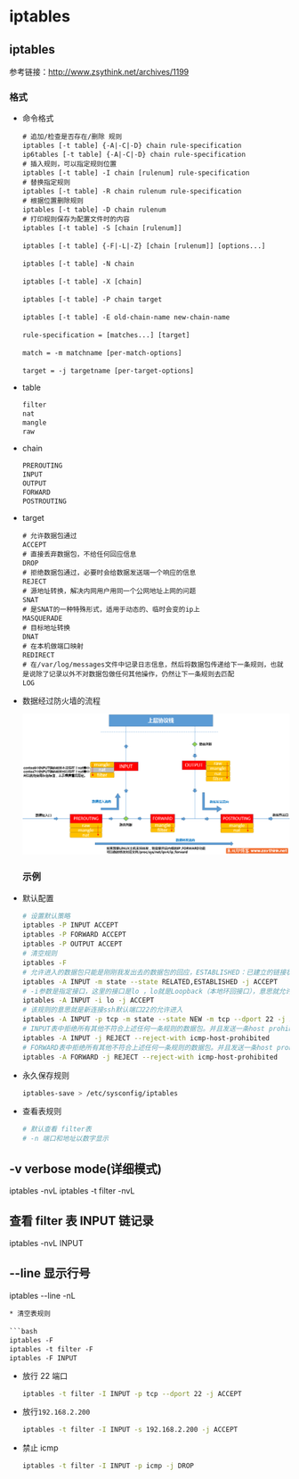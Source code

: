 # iptables

## iptables

参考链接：http://www.zsythink.net/archives/1199

### 格式

*   命令格式

    ```properties
    # 追加/检查是否存在/删除 规则
    iptables [-t table] {-A|-C|-D} chain rule-specification
    ip6tables [-t table] {-A|-C|-D} chain rule-specification
    # 插入规则，可以指定规则位置
    iptables [-t table] -I chain [rulenum] rule-specification
    # 替换指定规则
    iptables [-t table] -R chain rulenum rule-specification
    # 根据位置删除规则
    iptables [-t table] -D chain rulenum
    # 打印规则保存为配置文件时的内容
    iptables [-t table] -S [chain [rulenum]]

    iptables [-t table] {-F|-L|-Z} [chain [rulenum]] [options...]

    iptables [-t table] -N chain

    iptables [-t table] -X [chain]

    iptables [-t table] -P chain target

    iptables [-t table] -E old-chain-name new-chain-name

    rule-specification = [matches...] [target]

    match = -m matchname [per-match-options]

    target = -j targetname [per-target-options]
    ```
*   table

    ```properties
    filter
    nat
    mangle
    raw
    ```
*   chain

    ```properties
    PREROUTING
    INPUT
    OUTPUT
    FORWARD
    POSTROUTING
    ```
*   target

    ```properties
    # 允许数据包通过
    ACCEPT
    # 直接丢弃数据包，不给任何回应信息
    DROP
    # 拒绝数据包通过，必要时会给数据发送端一个响应的信息
    REJECT
    # 源地址转换，解决内网用户用同一个公网地址上网的问题
    SNAT
    # 是SNAT的一种特殊形式，适用于动态的、临时会变的ip上
    MASQUERADE
    # 目标地址转换
    DNAT
    # 在本机做端口映射
    REDIRECT
    # 在/var/log/messages文件中记录日志信息，然后将数据包传递给下一条规则，也就是说除了记录以外不对数据包做任何其他操作，仍然让下一条规则去匹配
    LOG
    ```
*   数据经过防火墙的流程

    <img src="../.gitbook/assets/iptables-1.png" alt="iptables详解（1）：iptables概念" data-size="original">

    ### 示例
*   默认配置

    ```bash
    # 设置默认策略
    iptables -P INPUT ACCEPT
    iptables -P FORWARD ACCEPT
    iptables -P OUTPUT ACCEPT
    # 清空规则
    iptables -F
    # 允许进入的数据包只能是刚刚我发出去的数据包的回应，ESTABLISHED：已建立的链接状态。RELATED：该数据包与本机发出的数据包有关
    iptables -A INPUT -m state --state RELATED,ESTABLISHED -j ACCEPT
    # -i参数是指定接口，这里的接口是lo ，lo就是Loopback（本地环回接口），意思就允许本地环回接口在INPUT表的所有数据通信
    iptables -A INPUT -i lo -j ACCEPT
    # 该规则的意思就是新连接ssh默认端口22的允许进入
    iptables -A INPUT -p tcp -m state --state NEW -m tcp --dport 22 -j ACCEPT
    # INPUT表中拒绝所有其他不符合上述任何一条规则的数据包。并且发送一条host prohibited的消息给被拒绝的主机
    iptables -A INPUT -j REJECT --reject-with icmp-host-prohibited
    # FORWARD表中拒绝所有其他不符合上述任何一条规则的数据包。并且发送一条host prohibited的消息给被拒绝的主机
    iptables -A FORWARD -j REJECT --reject-with icmp-host-prohibited
    ```
*   永久保存规则

    ```bash
    iptables-save > /etc/sysconfig/iptables
    ```
*   查看表规则

    ```bash
    # 默认查看 filter表
    # -n 端口和地址以数字显示
    ```

## -v verbose mode(详细模式)

iptables -nvL iptables -t filter -nvL

## 查看 filter 表 INPUT 链记录

iptables -nvL INPUT

## --line 显示行号

iptables --line -nL

````
* 清空表规则

```bash
iptables -F
iptables -t filter -F
iptables -F INPUT
````

*   放行 22 端口

    ```bash
    iptables -t filter -I INPUT -p tcp --dport 22 -j ACCEPT
    ```
*   放行`192.168.2.200`

    ```bash
    iptables -t filter -I INPUT -s 192.168.2.200 -j ACCEPT
    ```
*   禁止 icmp

    ```bash
    iptables -t filter -I INPUT -p icmp -j DROP
    ```
